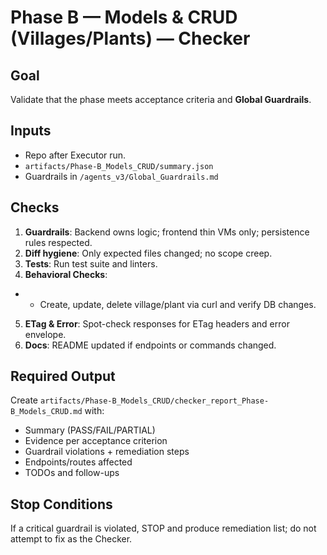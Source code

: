 # Phase B — Models & CRUD (Villages/Plants) — Checker

## Goal
Validate that the phase meets acceptance criteria and **Global Guardrails**.

## Inputs
- Repo after Executor run.
- `artifacts/Phase-B_Models_CRUD/summary.json`
- Guardrails in `/agents_v3/Global_Guardrails.md`

## Checks
1. **Guardrails**: Backend owns logic; frontend thin VMs only; persistence rules respected.
2. **Diff hygiene**: Only expected files changed; no scope creep.
3. **Tests**: Run test suite and linters.
4. **Behavioral Checks**:
- - Create, update, delete village/plant via curl and verify DB changes.
5. **ETag & Error**: Spot-check responses for ETag headers and error envelope.
6. **Docs**: README updated if endpoints or commands changed.

## Required Output
Create `artifacts/Phase-B_Models_CRUD/checker_report_Phase-B_Models_CRUD.md` with:
- Summary (PASS/FAIL/PARTIAL)
- Evidence per acceptance criterion
- Guardrail violations + remediation steps
- Endpoints/routes affected
- TODOs and follow-ups

## Stop Conditions
If a critical guardrail is violated, STOP and produce remediation list; do not attempt to fix as the Checker.
